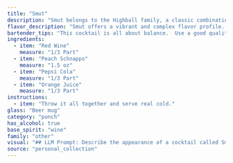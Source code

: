 ```yaml
---
title: "Smut"
description: "Smut belongs to the Highball family, a classic combination of spirits, mixers, and ice served in a tall glass. Its origins are likely contemporary, blending popular flavors of the 1990s - sweet, fruity, and soda-based.  "
flavor_description: "Smut offers a vibrant and complex flavor profile. The red wine provides a dry, fruity base, while the peach schnapps adds a sweet, floral note. Pepsi cola contributes a touch of cola sweetness and spice, while the orange juice rounds out the flavor with citrusy brightness. This blend results in a refreshingly sweet and tart cocktail with a hint of spice and a lingering fruity finish. "
bartender_tips: "This cocktail is all about balance.  Use a good quality red wine, not too sweet, and a quality peach schnapps.  Don't overpower the delicate peach with too much orange juice.  Start with a small amount and adjust to taste.  The Pepsi Cola adds a bit of sweetness and fizz, so use it sparingly.  Remember, less is more, and you can always add more if needed.  Cheers! "
ingredients:
  - item: "Red Wine"
    measure: "1/3 Part"
  - item: "Peach Schnapps"
    measure: "1.5 oz"
  - item: "Pepsi Cola"
    measure: "1/3 Part"
  - item: "Orange Juice"
    measure: "1/3 Part"
instructions:
  - item: "Throw it all together and serve real cold."
glass: "Beer mug"
category: "punch"
has_alcohol: true
base_spirit: "wine"
family: "other"
visual: "## LLM Prompt: Describe the appearance of a cocktail called Smut**Context:** Smut is a cocktail made with Red Wine, Peach Schnapps, Pepsi Cola, and Orange Juice. **Prompt:** Imagine a glass filled with a cocktail called Smut.  Describe the visual appearance of this drink. Consider factors like:* **Color:** What are the dominant colors in the drink? Are there layers or gradients? * **Clarity:** Is the drink clear, cloudy, or opaque?* **Texture:**  Are there any bubbles, foam, or layers? * **Garnish:** What garnish, if any, is used to enhance the visual appeal of the drink?**Example Output:** The Smut is a vibrant cocktail with a rich, reddish-brown hue, layered with darker shades of brown and hints of orange peeking through. The drink is slightly cloudy with fine bubbles rising from the bottom. A thin slice of orange peel curls gracefully on the rim, adding a touch of citrusy elegance. "
source: "personal_collection"
---
```


